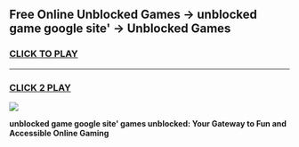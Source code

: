 
## Free Online Unblocked Games → unblocked game google site' → Unblocked Games
<h3>
<a href="https://premium.freeplayer.one?title=unblocked_game_google_site'&ref=21F">CLICK TO PLAY</a></h3>
<hr>

<h3>
<a href="https://premium.freeplayer.one?title=unblocked_game_google_site'&ref=21F">CLICK 2 PLAY</a>
  
</h3>

<a href="https://premium.freeplayer.one?title=unblocked_game_google_site'&ref=21F/"><img src="https://clearcache.store/games.png"></a>


**unblocked game google site' games unblocked: Your Gateway to Fun and Accessible Online Gaming**

